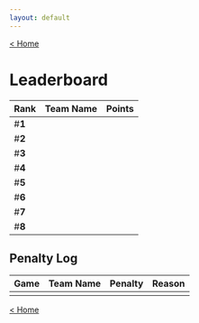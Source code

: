 ```yaml
---
layout: default
---
```


[< Home](./)
<!-- 
```{python}
sheetID = "1hLUR46LwreWo-B3oi1AsYvSiF_qvRxVAcUIpcUZcj9s"
sheetName = "ERCT"
df = set_df(sheetID, sheetName)

teams = [
    "SKILLISSUE",
    "LF CHINESE GF",
    "Pecinta Paha Laura",
    "Party Orang Setres ",
    "CalledByGod",
    "B Komachi",
    "Adina and Friends",
    "TUYUL",
]

fields = [
    'Rank',
    'Name',
    'Total Point',
    'Total TK',
    'Avg TK',
    'Avg Placement',
    'Avg Placement Point',
    'Games Played'
]
``` -->

# **Leaderboard**
<!-- 
```{python}
rank1team = get_by_rank(df, 1, "Name")
rank2team = get_by_rank(df, 2, "Name")
rank3team = get_by_rank(df, 3, "Name")
rank4team = get_by_rank(df, 4, "Name")
rank5team = get_by_rank(df, 5, "Name")
rank6team = get_by_rank(df, 6, "Name")
rank7team = get_by_rank(df, 7, "Name")
rank8team = get_by_rank(df, 8, "Name")

rank1poin = get_by_rank(df, 1, "Total Point")
rank2poin = get_by_rank(df, 2, "Total Point")
rank3poin = get_by_rank(df, 3, "Total Point")
rank4poin = get_by_rank(df, 4, "Total Point")
rank5poin = get_by_rank(df, 5, "Total Point")
rank6poin = get_by_rank(df, 6, "Total Point")
rank7poin = get_by_rank(df, 7, "Total Point")
rank8poin = get_by_rank(df, 8, "Total Point")
``` -->

|  Rank  | Team Name             | Points                |
|:-------|:----------------------|:----------------------|
| #**1** |                       |                       |
| #**2** |                       |                       | 
| #**3** |                       |                       | 
| #**4** |                       |                       | 
| #**5** |                       |                       | 
| #**6** |                       |                       | 
| #**7** |                       |                       | 
| #**8** |                       |                       | 

## Penalty Log

|  Game  | Team Name | Penalty | Reason |
|:-------|:----------|:--------|:-------|
|        |           |         |        |

[< Home](./)

